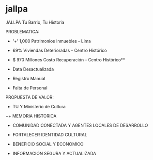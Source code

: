 # jallpa
JALLPA
Tu Barrio, Tu Historia

PROBLEMATICA:

+ '+' 1,000  Patrimonios Inmuebles - Lima

+ 69% Viviendas Deterioradas - Centro Histórico

+ $ 970 Millones Costo Recuperación - Centro Histórico**

+ Data Desactualizada

+ Registro Manual

+ Falta de Personal

PROPUESTA DE VALOR:

+ TU Y Ministerio de Cultura

++ MEMORIA HISTORICA

+ COMUNIDAD CONECTADA Y AGENTES LOCALES DE DESARROLLO

+ FORTALECER IDENTIDAD CULTURAL 

+ BENEFICIO SOCIAL Y ECONOMICO

+ INFORMACIÓN SEGURA Y ACTUALIZADA



